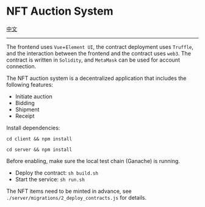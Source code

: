 # NFT Auction System

[中文](./README-zh.md)

---

The frontend uses `Vue`+`Element UI`, the contract deployment uses `Truffle`, and the interaction between the frontend and the contract uses `web3`. The contract is written in `Solidity`, and `MetaMask` can be used for account connection.

The NFT auction system is a decentralized application that includes the following features:

- Initiate auction
- Bidding
- Shipment
- Receipt

Install dependencies:

`cd client && npm install`

`cd server && npm install`

Before enabling, make sure the local test chain (Ganache) is running.

- Deploy the contract: `sh build.sh`
- Start the service: `sh run.sh`

The NFT items need to be minted in advance, see `./server/migrations/2_deploy_contracts.js` for details.
